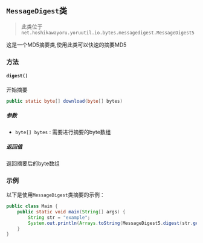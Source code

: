 ## `MessageDigest`类
> 此类位于 `net.hoshikawayoru.yoruutil.io.bytes.messagedigest.MessageDigest5`

这是一个MD5摘要类,使用此类可以快速的摘要MD5

### 方法
#### `digest()`
开始摘要
```java
public static byte[] download(byte[] bytes)
```
##### 参数
- `byte[] bytes` : 需要进行摘要的byte数组
##### 返回值
返回摘要后的byte数组

### 示例
以下是使用`MessageDigest`类摘要的示例：
```java
public class Main {
    public static void main(String[] args) {
        String str = "example";
        System.out.println(Arrays.toString(MessageDigest5.digest(str.getBytes())));
    }
}
```